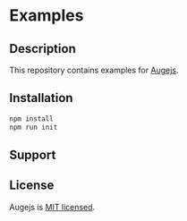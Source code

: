 # Examples

## Description

This repository contains examples for [Augejs](https://augejs.github.io/).

## Installation

```bash
npm install
npm run init
```

## Support

## License

Augejs is [MIT licensed](LICENSE).
